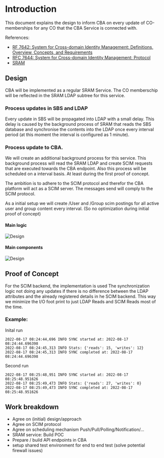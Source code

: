 # Introduction

This document explains the design to inform CBA on every update of CO-memberships for any CO that the CBA Service is connected with.

References:

- [RF 7642: System for Cross-domain Identity Management: Definitions, Overview, Concepts, and Requirements](https://www.rfc-editor.org/info/rfc7642)
- [RFC 7644: System for Cross-domain Identity Management: Protocol](https://www.rfc-editor.org/info/rfc7644)
- [SRAM](https://sram.surf.nl/landing)

## Design

CBA will be implemented as a regular SRAM Service. The CO memberschip will be reflected in the SRAM LDAP subtree for this service.

### Process updates in SBS and LDAP

Every update in SBS will be propagated into LDAP with a small delay. This delay is caused by the background process of SRAM that reads the SBS database and synchronise the contents into the LDAP once every interval period (at this moment the interval is configured as 1 minute).

### Process update to CBA.

We will create an additional background process for this service. This background process will read the SRAM LDAP and create SCIM requests that are executed towards the CBA endpoint. Also this process will be scheduled on a interval basis. At least during the first proof of concept.

The ambition is to adhere to the SCIM protocol and therefor the CBA platform will act as a SCIM server. The messages send will comply to the SCIM protocol.

As a initial setup we will create /User and /Group scim postings for all active user and group content every interval. (So no optimization during initial proof of concept)

#### Main logic

![Design](http://www.plantuml.com/plantuml/proxy?src=https://raw.githubusercontent.com/HarryKodden/cba-scim/main/assets/logic.iuml)

#### Main components

![Design](http://www.plantuml.com/plantuml/proxy?src=https://raw.githubusercontent.com/HarryKodden/cba-scim/main/assets/components.iuml)

## Proof of Concept

For the SCIM backend, the implementation is used
The synchronization logic not doing any updates if there is no difference between the LDAP attributes and the already registered details in he SCIM backend. This way we minimize the I/O foot print to just LDAP Reads and SCIM Reads most of the time.

### Example:

Inital run

```
2022-08-17 08:24:44,696 INFO SYNC started at: 2022-08-17 08:24:44.696398
2022-08-17 08:24:45,313 INFO Stats: {'reads': 15, 'writes': 12}
2022-08-17 08:24:45,313 INFO SYNC completed at: 2022-08-17 08:24:44.696398
```

Second run

```
2022-08-17 08:25:48,951 INFO SYNC started at: 2022-08-17 08:25:48.951626
2022-08-17 08:25:49,473 INFO Stats: {'reads': 27, 'writes': 0}
2022-08-17 08:25:49,473 INFO SYNC completed at: 2022-08-17 08:25:48.951626
```

## Work breakdown

- Agree on (initial) design/approach
- Agree on SCIM protocol
- Agree on scheduling mechanism Push/Pull/Polling/Notification/...
- SRAM service: Build POC
- Prepare / build API endpoints in CBA
- setup shared test environment for end to end test (solve potential firewall issues)
